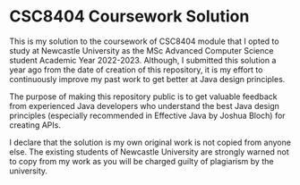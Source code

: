 # CSC8404 Coursework Solution
This is my solution to the coursework of CSC8404 module that I opted to study at Newcastle University as the MSc Advanced Computer Science student Academic Year 2022-2023. Although, I submitted this solution a year ago from the date of creation of this repository, it is my effort to continuously improve my past work to get better at Java design principles.

The purpose of making this repository public is to get valuable feedback from experienced Java developers who understand the best Java design principles (especially recommended in Effective Java 
by Joshua Bloch) for creating APIs. 

I declare that the solution is my own original work is not copied from anyone else. The existing students of Newcastle University are strongly warned not to copy from my work as you will be charged guilty of plagiarism by the university.